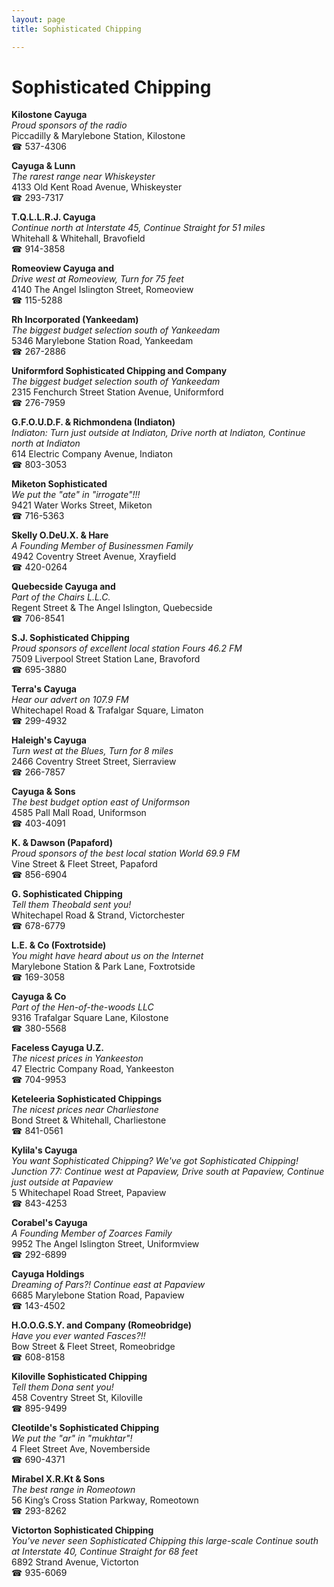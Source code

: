 ```yaml
---
layout: page 
title: Sophisticated Chipping

---
```



# Sophisticated Chipping


 **Kilostone Cayuga**  
_Proud sponsors of the radio_  
Piccadilly & Marylebone Station, Kilostone  
☎ 537-4306

**Cayuga & Lunn**  
_The rarest range near Whiskeyster_  
4133 Old Kent Road Avenue, Whiskeyster  
☎ 293-7317

**T.Q.L.L.R.J. Cayuga**  
_Continue north at Interstate 45, Continue Straight for 51 miles_  
Whitehall & Whitehall, Bravofield  
☎ 914-3858

**Romeoview Cayuga and**  
_Drive west at Romeoview, Turn for 75 feet_  
4140 The Angel Islington Street, Romeoview  
☎ 115-5288

**Rh Incorporated (Yankeedam)**  
_The biggest budget selection south of Yankeedam_  
5346 Marylebone Station Road, Yankeedam  
☎ 267-2886

**Uniformford Sophisticated Chipping and Company**  
_The biggest budget selection south of Yankeedam_  
2315 Fenchurch Street Station Avenue, Uniformford  
☎ 276-7959

**G.F.O.U.D.F. & Richmondena (Indiaton)**  
_Indiaton: Turn just outside at Indiaton, Drive north at Indiaton, Continue north at Indiaton_  
614 Electric Company Avenue, Indiaton  
☎ 803-3053

**Miketon Sophisticated**  
_We put the "ate" in "irrogate"!!!_  
9421 Water Works Street, Miketon  
☎ 716-5363

**Skelly O.DeU.X. & Hare**  
_A Founding Member of Businessmen Family_  
4942 Coventry Street Avenue, Xrayfield  
☎ 420-0264

**Quebecside Cayuga and**  
_Part of the Chairs L.L.C._  
Regent Street & The Angel Islington, Quebecside  
☎ 706-8541

**S.J. Sophisticated Chipping**  
_Proud sponsors of excellent local station Fours 46.2 FM_  
7509 Liverpool Street Station Lane, Bravoford  
☎ 695-3880

**Terra's Cayuga**  
_Hear our advert on 107.9 FM_  
Whitechapel Road & Trafalgar Square, Limaton  
☎ 299-4932

**Haleigh's Cayuga**  
_Turn west at the Blues, Turn for 8 miles_  
2466 Coventry Street Street, Sierraview  
☎ 266-7857

**Cayuga & Sons**  
_The best budget option east of Uniformson_  
4585 Pall Mall Road, Uniformson  
☎ 403-4091

**K. & Dawson (Papaford)**  
_Proud sponsors of the best local station World 69.9 FM_  
Vine Street & Fleet Street, Papaford  
☎ 856-6904

**G. Sophisticated Chipping**  
_Tell them Theobald sent you!_  
Whitechapel Road & Strand, Victorchester  
☎ 678-6779

**L.E. & Co (Foxtrotside)**  
_You might have heard about us on the Internet_  
Marylebone Station & Park Lane, Foxtrotside  
☎ 169-3058

**Cayuga & Co**  
_Part of the Hen-of-the-woods LLC_  
9316 Trafalgar Square Lane, Kilostone  
☎ 380-5568

**Faceless Cayuga U.Z.**  
_The nicest prices in Yankeeston_  
47 Electric Company Road, Yankeeston  
☎ 704-9953

**Keteleeria Sophisticated Chippings**  
_The nicest prices near Charliestone_  
Bond Street & Whitehall, Charliestone  
☎ 841-0561

**Kylila's Cayuga**  
_You want Sophisticated Chipping? We've got Sophisticated Chipping! 
Junction 77: Continue west at Papaview, Drive south at Papaview, Continue just outside at Papaview_  
5 Whitechapel Road Street, Papaview  
☎ 843-4253

**Corabel's Cayuga**  
_A Founding Member of Zoarces Family_  
9952 The Angel Islington Street, Uniformview  
☎ 292-6899

**Cayuga Holdings**  
_Dreaming of Pars?! 
Continue east at Papaview_  
6685 Marylebone Station Road, Papaview  
☎ 143-4502

**H.O.O.G.S.Y. and Company (Romeobridge)**  
_Have you ever wanted Fasces?!!_  
Bow Street & Fleet Street, Romeobridge  
☎ 608-8158

**Kiloville Sophisticated Chipping**  
_Tell them Dona sent you!_  
458 Coventry Street St, Kiloville  
☎ 895-9499

**Cleotilde's Sophisticated Chipping**  
_We put the "ar" in "mukhtar"!_  
4 Fleet Street Ave, Novemberside  
☎ 690-4371

**Mirabel X.R.Kt & Sons**  
_The best range in Romeotown_  
56 King’s Cross Station Parkway, Romeotown  
☎ 293-8262

**Victorton Sophisticated Chipping**  
_You've never seen Sophisticated Chipping this large-scale 
Continue south at Interstate 40, Continue Straight for 68 feet_  
6892 Strand Avenue, Victorton  
☎ 935-6069

